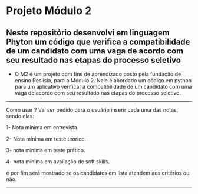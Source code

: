 # Projeto Módulo 2
## Neste repositório desenvolvi em linguagem Phyton um código que verifica a compatibilidade de um candidato com uma vaga de acordo com seu resultado nas etapas do processo seletivo

* O M2 é um projeto com fins de aprendizado posto pela fundação de ensino Reslisia, para o Módulo 2. 
Nele é abordado um código em python para um aplicativo verificar a compatibilidade de um candidato com uma vaga de acordo com seu resultado nas etapas do processo seletivo.

---
Como usar ? 
Vai ser pedido para o usuário inserir cada uma das notas, sendo elas:

1-	Nota mínima em entrevista.

2-	Nota mínima em teste teórico.

3-	nota mínima em teste prático.

4-	nota mínima em avaliação de soft skills.

e por fim será mostrado se os candidatos em lista atendem aos critérios ou não.

---